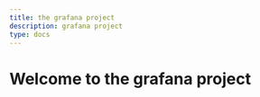 ```yaml
---
title: the grafana project
description: grafana project
type: docs
---
```


# Welcome to the grafana project

